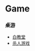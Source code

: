 # Game  

### 桌游
* [白教堂](http://www.xici.net/d151222200.htm "白教堂")
* [杀人游戏](http://www.4j4f.com/index.do "杀人游戏")
